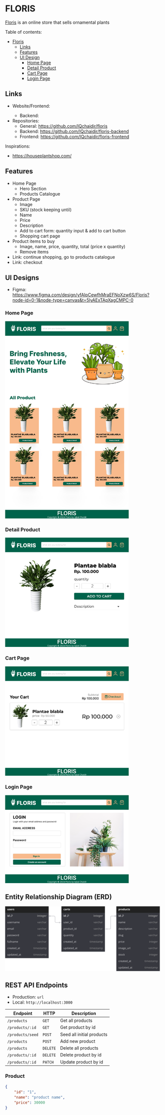 # FLORIS

[Floris](url) is an online store that sells ornamental plants

Table of contents:

- [Floris](#floris)
  - [Links](#links)
  - [Features](#features)
  - [UI Design](#ui-designs)
    - [Home Page](#home-page)
    - [Detail Product](#detail-product)
    - [Cart Page](#cart-page)
    - [Login Page](#login-page)

## Links

- Website/Frontend: <url>
  - Backend: <url>
- Repositories:
  - General: <https://github.com/IQchaidir/floris>
  - Backend: <https://github.com/IQchaidir/floris-backend>
  - Frontend: <https://github.com/IQchaidir/floris-frontend>

Inspirations:

- <https://houseplantshop.com/>

## Features

- Home Page
  - Hero Section
  - Products Catalogue
- Product Page
  - Image
  - SKU (stock keeping until)
  - Name
  - Price
  - Description
  - Add to cart form: quantity input & add to cart button
  - Shopping cart page
- Product items to buy
  - Image, name, price, quantity, total (price x quantity)
  - Remove items
- Link: continue shopping, go to products catalogue
- Link: checkout

## UI Designs

- Figma: <https://www.figma.com/design/yfAIpCewfhMraEFNoXzw6S/Floris?node-id=0-1&node-type=canvas&t=5lyAExTApXagCMPC-0>

### Home Page

<img alt="Home Page" src="./designs/homepage.png" width="400" />

### Detail Product

<img alt="Detail Product" src="./designs/detailproduct.png" width="400" />

### Cart Page

<img alt="Home Page" src="./designs/cartpage.png" width="400" />

### Login Page

<img alt="Home Page" src="./designs/loginpage.png" width="400" />

## Entity Relationship Diagram (ERD)

![ERD](./diagrams/Floris.svg)

## REST API Endpoints

- Production: `url`
- Local: `http://localhost:3000`

| Endpoint         | HTTP     | Description               |
| ---------------- | -------- | ------------------------- |
| `/products`      | `GET`    | Get all products          |
| `/products/:id`  | `GET`    | Get product by id         |
| `/products/seed` | `POST`   | Seed all initial products |
| `/products`      | `POST`   | Add new product           |
| `/products`      | `DELETE` | Delete all products       |
| `/products/:id`  | `DELETE` | Delete product by id      |
| `/products/:id`  | `PATCH`  | Update product by id      |

### Product

```json
{
    "id": "1",
    "name": "product name",
    "price": 30000
}
```
